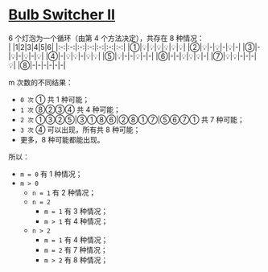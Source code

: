 # [Bulb Switcher II](https://leetcode.com/problems/bulb-switcher-ii/description/)

6 个灯泡为一个循环（由第 4 个方法决定），共存在 8 种情况：  
| |1|2|3|4|5|6|
|:-:|:-:|:-:|:-:|:-:|:-:|:-:|
|①|💡|💡|💡|💡|💡|💡|
|②|💡|-|💡|-|💡|-|
|③|-|💡|-|💡|-|💡|
|④|-|💡|💡|-|💡|💡|
|⑤|💡|-|-|💡|-|-|
|⑥|-|-|💡|💡|💡|-|
|⑦|💡|💡|-|-|-|💡|
|⑧|-|-|-|-|-|-|

m 次数的不同结果：  
- `0 次` ① 共 1 种可能；  
- `1 次` ⑧②③④ 共 4 种可能；  
- `2 次` ①③②⑤|③①⑧⑥|②⑧①⑦|⑤⑥⑦① 共 7 种可能；  
- `3 次` ④ 可以出现，所有共 8 种可能；
- 更多，8 种可能都能出现。

所以：
- `m = 0` 有 1 种情况；
- `m > 0` 
  - `n = 1` 有 2 种情况；
  - `n = 2` 
    - `m = 1` 有 3 种情况；
    - `m > 1` 有 4 种情况；
  - `n > 2` 
    - `m = 1` 有 4 种情况；
    - `m = 2` 有 7 种情况；
    - `m > 2` 有 8 种情况；
